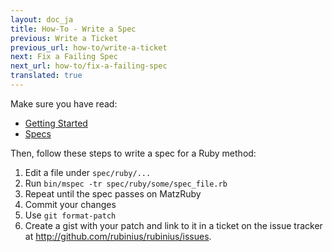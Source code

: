 ```yaml
---
layout: doc_ja
title: How-To - Write a Spec
previous: Write a Ticket
previous_url: how-to/write-a-ticket
next: Fix a Failing Spec
next_url: how-to/fix-a-failing-spec
translated: true
---
```


Make sure you have read:

  *  [Getting Started](/doc/ja/getting-started/)
  *  [Specs](/doc/ja/specs/)

Then, follow these steps to write a spec for a Ruby method:

  1. Edit a file under `spec/ruby/...`
  2. Run `bin/mspec -tr spec/ruby/some/spec_file.rb`
  3. Repeat until the spec passes on MatzRuby
  4. Commit your changes
  7. Use `git format-patch`
  8. Create a gist with your patch and link to it in a ticket on the issue
     tracker at <http://github.com/rubinius/rubinius/issues>.
